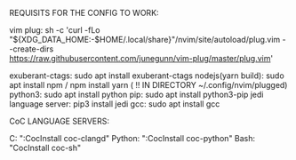 REQUISITS FOR THE CONFIG TO WORK:

vim plug: sh -c 'curl -fLo "${XDG_DATA_HOME:-$HOME/.local/share}"/nvim/site/autoload/plug.vim --create-dirs \
       https://raw.githubusercontent.com/junegunn/vim-plug/master/plug.vim'
	   
exuberant-ctags: sudo apt install exuberant-ctags
nodejs(yarn build): sudo apt install npm / npm install yarn ( !! IN DIRECTORY ~/.config/nvim/plugged) 
python3: sudo apt install python
pip: sudo apt install python3-pip
jedi language server: pip3 install jedi
gcc: sudo apt install gcc
 

CoC LANGUAGE SERVERS:

C: ":CocInstall coc-clangd"
Python: ":CocInstall coc-python"
Bash: "CocInstall coc-sh"

